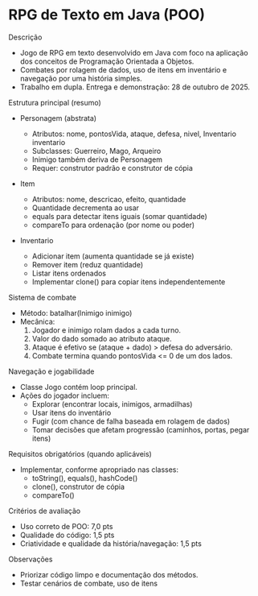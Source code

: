 # RPG de Texto em Java (POO)

Descrição
- Jogo de RPG em texto desenvolvido em Java com foco na aplicação dos conceitos de Programação Orientada a Objetos.
- Combates por rolagem de dados, uso de itens em inventário e navegação por uma história simples.
- Trabalho em dupla. Entrega e demonstração: 28 de outubro de 2025.

Estrutura principal (resumo)
- Personagem (abstrata)
  - Atributos: nome, pontosVida, ataque, defesa, nivel, Inventario inventario
  - Subclasses: Guerreiro, Mago, Arqueiro
  - Inimigo também deriva de Personagem
  - Requer: construtor padrão e construtor de cópia

- Item
  - Atributos: nome, descricao, efeito, quantidade
  - Quantidade decrementa ao usar
  - equals para detectar itens iguais (somar quantidade)
  - compareTo para ordenação (por nome ou poder)

- Inventario
  - Adicionar item (aumenta quantidade se já existe)
  - Remover item (reduz quantidade)
  - Listar itens ordenados
  - Implementar clone() para copiar itens independentemente

Sistema de combate
- Método: batalhar(Inimigo inimigo)
- Mecânica:
  1. Jogador e inimigo rolam dados a cada turno.
  2. Valor do dado somado ao atributo ataque.
  3. Ataque é efetivo se (ataque + dado) > defesa do adversário.
  4. Combate termina quando pontosVida <= 0 de um dos lados.

Navegação e jogabilidade
- Classe Jogo contém loop principal.
- Ações do jogador incluem:
  - Explorar (encontrar locais, inimigos, armadilhas)
  - Usar itens do inventário
  - Fugir (com chance de falha baseada em rolagem de dados)
  - Tomar decisões que afetam progressão (caminhos, portas, pegar itens)

Requisitos obrigatórios (quando aplicáveis)
- Implementar, conforme apropriado nas classes:
  - toString(), equals(), hashCode()
  - clone(), construtor de cópia
  - compareTo()

Critérios de avaliação
- Uso correto de POO: 7,0 pts
- Qualidade do código: 1,5 pts
- Criatividade e qualidade da história/navegação: 1,5 pts

Observações
- Priorizar código limpo e documentação dos métodos.
- Testar cenários de combate, uso de itens